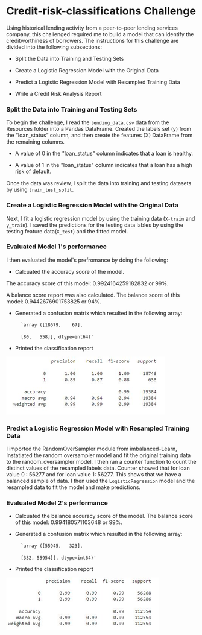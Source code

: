 # Credit-risk-classifications Challenge
Using historical lending activity from a peer-to-peer lending services company, this challenged required me to build a model that can identify the creditworthiness of borrowers.
The instructions for this challenge are divided into the following subsections:

  * Split the Data into Training and Testing Sets

  * Create a Logistic Regression Model with the Original Data

  * Predict a Logistic Regression Model with Resampled Training Data

  * Write a Credit Risk Analysis Report

### Split the Data into Training and Testing Sets
To begin the challenge, I read the `lending_data.csv` data from the Resources folder into a Pandas DataFrame.
Created the labels set (y) from the “loan_status” column, and then create the features (X) DataFrame from the remaining columns.
  
  * A value of 0 in the "loan_status" column indicates that a loan is healthy. 
  
  * A value of 1 in the "loan_status" column indicates that a loan has a high risk of default.

Once the data was review, I split the data into training and testing datasets by using `train_test_split`.

### Create a Logistic Regression Model with the Original Data
Next, I fit a logistic regression model by using the training data (`X-train` and `y_train`). I saved the predictions for the testing data lables by using the testing feature data(`X_test`) and the fitted model.

### Evaluated Model 1's performance
I then evaluated the model's prefromance by doing the following:

 * Calcuated the accuracy score of the model. 
 
 The accuracy score of this model: 0.9924164259182832 or 99%. 
 
 A balance score report was also calculated. The balance score of this model: 0.9442676901753825 or 94%.
 
 * Generated a confusion matrix which resulted in the following array:
 
         `array ([18679,    67],
         
         [80,   558]], dtype=int64)'
 
 * Printed the classification report
 
 ![ModelOne_Image](Credit_Risk/model_one_report.JPG)

### Predict a Logistic Regression Model with Resampled Training Data
I imported the RandomOverSampler module from imbalanced-Learn, Instatiated the random oversampler model and fit the original training data to the random_oversampler model. I then ran a counter function to count the distinct values of the resampled labels data. Counter showed that for loan value 0 : 56277 and for loan value 1: 56277. This shows that we have a balanced sample of data. I then used the `LogisticRegression` model and the resampled data to fit the model and make predictions.

### Evaluated Model 2's performance

 * Calcuated the balance accuracy score of the model. The balance score of this model: 0.994180571103648 or 99%.
 
 * Generated a confusion matrix which resulted in the following array:
 
         `array ([55945,   323],
         
         [332, 55954]], dtype=int64)'
 
 * Printed the classification report
 
 ![ModelOne_Image](Credit_Risk/model_two_report.JPG)

